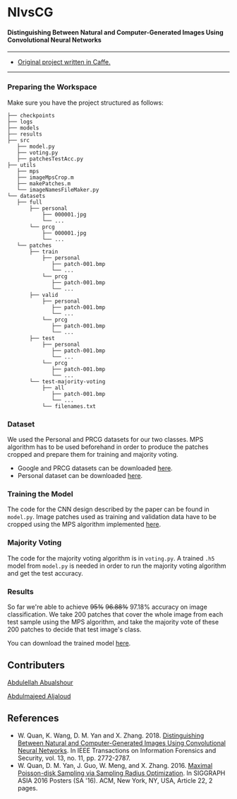 # NIvsCG
#### Distinguishing Between Natural and Computer-Generated Images Using Convolutional Neural Networks
 
----------------------------------------

- [Original project written in Caffe.](https://github.com/weizequan/NIvsCG)

----------------------------------------
### Preparing the Workspace
Make sure you have the project structured as follows:
```
├── checkpoints
├── logs
├── models
├── results
├── src
   ├── model.py
   ├── voting.py
   ├── patchesTestAcc.py
├── utils
   ├── mps
   ├── imageMpsCrop.m
   ├── makePatches.m
   └── imageNamesFileMaker.py
└── datasets
   ├── full
       ├── personal
           ├── 000001.jpg 
           └── ...
       └── prcg
           ├── 000001.jpg 
           └── ...
   └── patches
       ├── train
           ├── personal
              ├── patch-001.bmp 
              └── ...
           └── prcg
              ├── patch-001.bmp 
              └── ...
       ├── valid
           ├── personal
              ├── patch-001.bmp 
              └── ...
           └── prcg
              ├── patch-001.bmp 
              └── ...
       ├── test
           ├── personal
              ├── patch-001.bmp 
              └── ...
           └── prcg
              ├── patch-001.bmp 
              └── ...
       └── test-majority-voting
           ├── all
              ├── patch-001.bmp 
              └── ...
           └── filenames.txt
```
### Dataset
We used the Personal and PRCG datasets for our two classes. MPS algorithm has to be used beforehand in order to produce the patches cropped and prepare them for training and majority voting.
- Google and PRCG datasets can be downloaded [here](https://drive.google.com/file/d/0BwHrTmiHZpQCRFFVMWFEaWsyaWM/view).
- Personal dataset can be downloaded [here](http://www.ee.columbia.edu/~dvmmweb/dvmm/downloads/PIM_PRCG_dataset/personal_columbia_downsized_jpeg.zip).

### Training the Model
The code for the CNN design described by the paper can be found in `model.py`. Image patches used as training and validation data have to be cropped using the MPS algorithm implemented [here](https://github.com/weizequan/NIvsCG/tree/master/utils).

### Majority Voting
The code for the majority voting algorithm is in `voting.py`. A trained `.h5` model from `model.py` is needed in order to run the majority voting algorithm and get the test accuracy.

### Results
So far we're able to achieve ~~95%~~ ~~96.88%~~ 97.18% accuracy on image classification. We take 200 patches that cover the whole image from each test sample using the MPS algorithm, and take the majority vote of these 200 patches to decide that test image's class.

You can download the trained model [here](https://drive.google.com/file/d/1YLQ7duhInAyHfUrbGUJttlmduB0D0nve/view?usp=sharing).

## Contributers
[Abdulellah Abualshour](https://github.com/deruhat)

[Abdulmajeed Aljaloud](https://github.com/Rinzu)

## References
- W. Quan, K. Wang, D. M. Yan and X. Zhang. 2018. [Distinguishing Between Natural and Computer-Generated Images Using Convolutional Neural Networks](https://github.com/weizequan/NIvsCG). In IEEE Transactions on Information Forensics and Security, vol. 13, no. 11, pp. 2772-2787.
- W. Quan, D. M. Yan, J. Guo, W. Meng, and X. Zhang. 2016. [Maximal Poisson-disk Sampling via Sampling Radius Optimization](https://github.com/weizequan/NIvsCG/tree/master/utils). In SIGGRAPH ASIA 2016 Posters (SA '16). ACM, New York, NY, USA, Article 22, 2 pages.
